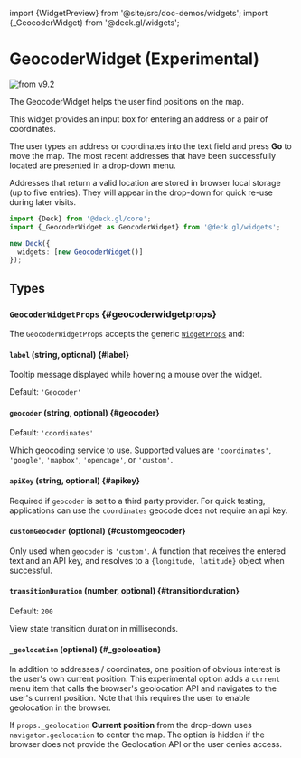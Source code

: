 import {WidgetPreview} from '@site/src/doc-demos/widgets';
import {_GeocoderWidget} from '@deck.gl/widgets';

# GeocoderWidget (Experimental)

<img src="https://img.shields.io/badge/from-v9.2-green.svg?style=flat-square" alt="from v9.2" />

The GeocoderWidget helps the user find positions on the map.

This widget provides an input box for entering an address or a pair of coordinates.

The user types an address or coordinates into the text field and press **Go** to move the map.  The most recent addresses that have been successfully located are  presented in a drop-down menu. 

Addresses that return a valid location are stored in browser local storage (up to five entries). They will appear in the drop-down for quick re-use during later visits.

<WidgetPreview cls={_GeocoderWidget}/>

```ts
import {Deck} from '@deck.gl/core';
import {_GeocoderWidget as GeocoderWidget} from '@deck.gl/widgets';

new Deck({
  widgets: [new GeocoderWidget()]
});
```

## Types

### `GeocoderWidgetProps` {#geocoderwidgetprops}

The `GeocoderWidgetProps` accepts the generic [`WidgetProps`](../core/widget.md#widgetprops) and:

#### `label` (string, optional) {#label}

Tooltip message displayed while hovering a mouse over the widget.

Default: `'Geocoder'`

#### `geocoder` (string, optional) {#geocoder}

Default: `'coordinates'`

Which geocoding service to use. Supported values are `'coordinates'`, `'google'`, `'mapbox'`, `'opencage'`, or `'custom'`.

#### `apiKey` (string, optional) {#apikey}

Required if `geocoder` is set to a third party provider. For quick testing, applications can use the  `coordinates` geocode does not require an api key.

#### `customGeocoder` (optional) {#customgeocoder}

Only used when `geocoder` is `'custom'`. A function that receives the entered text and an API key, and resolves to a `{longitude, latitude}` object when successful.

#### `transitionDuration` (number, optional) {#transitionduration}

Default: `200`

View state transition duration in milliseconds.

#### `_geolocation` (optional) {#_geolocation}

In addition to addresses / coordinates, one position of obvious interest is the user's own current position. This experimental option adds a `current` menu item that calls the browser's geolocation API and navigates to the user's current position. Note that this requires the user to enable geolocation in the browser.

If `props._geolocation` **Current position** from the drop-down uses `navigator.geolocation` to center the map. The option is hidden if the browser does not provide the Geolocation API or the user denies access.

